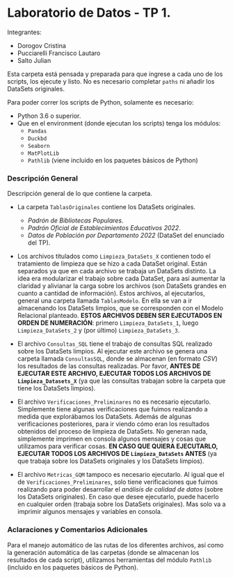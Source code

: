 # Laboratorio de Datos - TP 1.

Integrantes: 
- Dorogov Cristina 
- Pucciarelli Francisco Lautaro
- Salto Julian

Esta carpeta está pensada y preparada para que ingrese a cada uno de los scripts, los ejecute y listo. 
No es necesario completar `paths` ni añadir los DataSets originales.

Para poder correr los scripts de Python, solamente es necesario:
- Python 3.6 o superior.
- Que en el environment (donde ejecutan los scripts) tenga los módulos: 
    - `Pandas` 
    - `Duckbd` 
    - `Seaborn` 
    - `MatPlotLib` 
    - `Pathlib` (viene incluido en los paquetes básicos de Python) 

### Descripción General

Descripción general de lo que contiene la carpeta.

- La carpeta `TablasOriginales` contiene los DataSets originales. 
	- *Padrón de Bibliotecas Populares*. 
	- *Padrón Oficial de Establecimientos Educativos 2022*. 
	- *Datos de Población por Departamento 2022* (DataSet del enunciado del TP). 

- Los archivos titulados como `Limpieza_DataSets_X` contienen todo el tratamiento de limpieza que se hizo a cada DataSet original.
  Están separados ya que en cada archivo se trabaja un DataSets distinto. La idea era modularizar el trabajo sobre cada DataSet, para 
  así aumentar la claridad y alivianar la carga sobre los archivos (son DataSets grandes en cuanto a cantidad de información).
  Estos archivos, al ejecutarlos, general una carpeta llamada `TablasModelo`. En ella se van a ir almacenando los DataSets limpios, que 
  se corresponden con el Modelo Relacional planteado.
  **ESTOS ARCHIVOS DEBEN SER EJECUTADOS EN ORDEN DE NUMERACIÓN**: primero `Limpieza_DataSets_1`, luego `Limpieza_DataSets_2` y (por último)
  `Limpieza_DataSets_3`.

- El archivo `Consultas_SQL` tiene el trabajo de consultas SQL realizado sobre los DataSets limpios. Al ejecutar este archivo se genera una 
  carpeta llamada `ConsultasSQL`, donde se almacenan (en formato *CSV*) los resultados de las consultas realizadas.
  Por favor, **ANTES DE EJECUTAR ESTE ARCHIVO, EJECUTAR TODOS LOS ARCHIVOS DE `Limpieza_Datasets_X`** (ya que las consultas trabajan sobre la carpeta
  que tiene los DataSets limpios).

- El archivo `Verificaciones_Preliminares` no es necesario ejecutarlo. Simplemente tiene algunas verificaciones que fuimos realizando a medida que 
  explorábamos los DataSets. Además de algunas verificaciones posteriores, para ir viendo cómo eran los resultados obtenidos del proceso de limpieza
  de DataSets. No generan nada, simplemente imprimen en consola algunos mensajes y cosas que utilizamos para verificar cosas. 
  **EN CASO QUE QUIERA EJECUTARLO, EJECUTAR TODOS LOS ARCHIVOS DE `Limpieza_DataSets` ANTES** (ya que trabaja sobre los DataSets originales y los 
  DataSets limpios).
  
- El archivo `Metricas_GQM` tampoco es necesario ejecutarlo. Al igual que el de `Verificaciones_Preliminares`, solo tiene verificaciones que fuimos 
  realizando para poder desarrollar el *análisis de calidad de datos* (sobre los DataSets originales). En caso que desee ejecutarlo, puede hacerlo 
  en cualquier orden (trabaja sobre los DataSets originales). Mas solo va a imprimir algunos mensajes y variables en consola.
  
### Aclaraciones y Comentarios Adicionales

Para el manejo automático de las rutas de los diferentes archivos, así como la generación automática de las carpetas (donde se almacenan los resultados
de cada script), utilizamos herramientas del módulo `Pathlib` (incluido en los paquetes básicos de Python). 